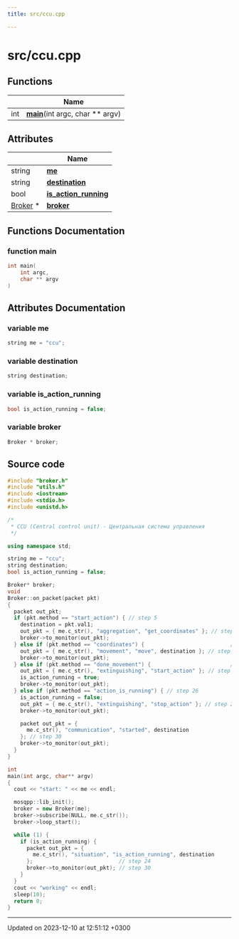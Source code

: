 ```yaml
---
title: src/ccu.cpp

---
```


# src/ccu.cpp



## Functions

|                | Name           |
| -------------- | -------------- |
| int | **[main](Files/ccu_8cpp.md#function-main)**(int argc, char ** argv) |

## Attributes

|                | Name           |
| -------------- | -------------- |
| string | **[me](Files/ccu_8cpp.md#variable-me)**  |
| string | **[destination](Files/ccu_8cpp.md#variable-destination)**  |
| bool | **[is_action_running](Files/ccu_8cpp.md#variable-is-action-running)**  |
| [Broker](Classes/classBroker.md) * | **[broker](Files/ccu_8cpp.md#variable-broker)**  |


## Functions Documentation

### function main

```cpp
int main(
    int argc,
    char ** argv
)
```



## Attributes Documentation

### variable me

```cpp
string me = "ccu";
```


### variable destination

```cpp
string destination;
```


### variable is_action_running

```cpp
bool is_action_running = false;
```


### variable broker

```cpp
Broker * broker;
```



## Source code

```cpp
#include "broker.h"
#include "utils.h"
#include <iostream>
#include <stdio.h>
#include <unistd.h>

/*
 * CCU (Central control unit) - Центральная система управления
 */

using namespace std;

string me = "ccu";
string destination;
bool is_action_running = false;

Broker* broker;
void
Broker::on_packet(packet pkt)
{
  packet out_pkt;
  if (pkt.method == "start_action") { // step 5
    destination = pkt.val1;
    out_pkt = { me.c_str(), "aggregation", "get_coordinates" }; // step 9
    broker->to_monitor(out_pkt);
  } else if (pkt.method == "coordinates") {                           // step 10
    out_pkt = { me.c_str(), "movement", "move", destination }; // step 11
    broker->to_monitor(out_pkt);
  } else if (pkt.method == "done_movement") {                         // step 13
    out_pkt = { me.c_str(), "extinguishing", "start_action" }; // step 14
    is_action_running = true;
    broker->to_monitor(out_pkt);
  } else if (pkt.method == "action_is_running") { // step 26
    is_action_running = false;
    out_pkt = { me.c_str(), "extinguishing", "stop_action" }; // step 27
    broker->to_monitor(out_pkt);

    packet out_pkt = {
      me.c_str(), "communication", "started", destination
    }; // step 30
    broker->to_monitor(out_pkt);
  }
}

int
main(int argc, char** argv)
{
  cout << "start: " << me << endl;

  mosqpp::lib_init();
  broker = new Broker(me);
  broker->subscribe(NULL, me.c_str());
  broker->loop_start();

  while (1) {
    if (is_action_running) {
      packet out_pkt = {
        me.c_str(), "situation", "is_action_running", destination
      };                           // step 24
      broker->to_monitor(out_pkt); // step 30
    }
  }
  cout << "working" << endl;
  sleep(10);
  return 0;
}
```


-------------------------------

Updated on 2023-12-10 at 12:51:12 +0300
